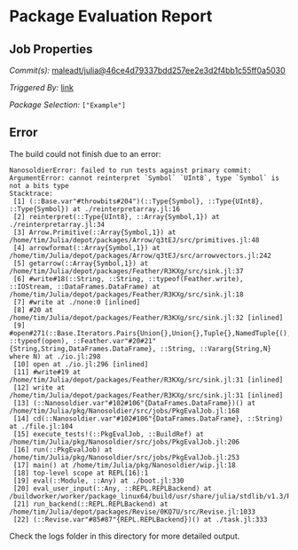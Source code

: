 # Package Evaluation Report

## Job Properties

*Commit(s):* [maleadt/julia@46ce4d79337bdd257ee2e3d2f4bb1c55ff0a5030](https://github.com/maleadt/julia/commit/46ce4d79337bdd257ee2e3d2f4bb1c55ff0a5030)

*Triggered By:* [link](https://www.test.com)

*Package Selection:* `["Example"]`

## Error

The build could not finish due to an error:

```
NanosoldierError: failed to run tests against primary commit: ArgumentError: cannot reinterpret `Symbol` `UInt8`, type `Symbol` is not a bits type
Stacktrace:
 [1] (::Base.var"#throwbits#204")(::Type{Symbol}, ::Type{UInt8}, ::Type{Symbol}) at ./reinterpretarray.jl:16
 [2] reinterpret(::Type{UInt8}, ::Array{Symbol,1}) at ./reinterpretarray.jl:34
 [3] Arrow.Primitive(::Array{Symbol,1}) at /home/tim/Julia/depot/packages/Arrow/q3tEJ/src/primitives.jl:48
 [4] arrowformat(::Array{Symbol,1}) at /home/tim/Julia/depot/packages/Arrow/q3tEJ/src/arrowvectors.jl:242
 [5] getarrow(::Array{Symbol,1}) at /home/tim/Julia/depot/packages/Feather/R3KXg/src/sink.jl:37
 [6] #write#18(::String, ::String, ::typeof(Feather.write), ::IOStream, ::DataFrames.DataFrame) at /home/tim/Julia/depot/packages/Feather/R3KXg/src/sink.jl:18
 [7] #write at ./none:0 [inlined]
 [8] #20 at /home/tim/Julia/depot/packages/Feather/R3KXg/src/sink.jl:32 [inlined]
 [9] #open#271(::Base.Iterators.Pairs{Union{},Union{},Tuple{},NamedTuple{(),Tuple{}}}, ::typeof(open), ::Feather.var"#20#21"{String,String,DataFrames.DataFrame}, ::String, ::Vararg{String,N} where N) at ./io.jl:298
 [10] open at ./io.jl:296 [inlined]
 [11] #write#19 at /home/tim/Julia/depot/packages/Feather/R3KXg/src/sink.jl:31 [inlined]
 [12] write at /home/tim/Julia/depot/packages/Feather/R3KXg/src/sink.jl:31 [inlined]
 [13] (::Nanosoldier.var"#102#106"{DataFrames.DataFrame})() at /home/tim/Julia/pkg/Nanosoldier/src/jobs/PkgEvalJob.jl:168
 [14] cd(::Nanosoldier.var"#102#106"{DataFrames.DataFrame}, ::String) at ./file.jl:104
 [15] execute_tests!(::PkgEvalJob, ::BuildRef) at /home/tim/Julia/pkg/Nanosoldier/src/jobs/PkgEvalJob.jl:206
 [16] run(::PkgEvalJob) at /home/tim/Julia/pkg/Nanosoldier/src/jobs/PkgEvalJob.jl:253
 [17] main() at /home/tim/Julia/pkg/Nanosoldier/wip.jl:18
 [18] top-level scope at REPL[16]:1
 [19] eval(::Module, ::Any) at ./boot.jl:330
 [20] eval_user_input(::Any, ::REPL.REPLBackend) at /buildworker/worker/package_linux64/build/usr/share/julia/stdlib/v1.3/REPL/src/REPL.jl:86
 [21] run_backend(::REPL.REPLBackend) at /home/tim/Julia/depot/packages/Revise/0KQ7U/src/Revise.jl:1033
 [22] (::Revise.var"#85#87"{REPL.REPLBackend})() at ./task.jl:333
```

Check the logs folder in this directory for more detailed output.


